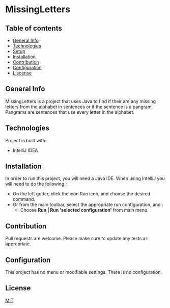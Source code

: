 # MissingLetters

## Table of contents
* [General Info](#general-info)<br />
* [Technologies](#technologies)<br />
* [Setup](#setup)<br />
* [Installation](#installation)<br />
* [Contribution](#contribution)<br />
* [Configuration](#configuration)<br />
* [Liscense](#license)

## General Info

MissingLetters is a project that uses Java to find if their are any missing letters from the alphabet in sentences or if the sentence is a pangram. Pangrams are sentences that use every letter in the alphabet. 

## Technologies

Project is built with:<br />
* IntelliJ IDEA

## Installation

In order to run this project, you will need a Java IDE. When using IntelliJ you will need to do the following :<br />
* On the left gutter, click the icon   Run icon, and choose the desired command.<br />
* Or from the main toolbar, select the appropriate run configuration, and :<br />
  * Choose <b>Run | Run 'selected configuration'</b> from main menu.

## Contribution

Pull requests are welcome. Please make sure to update any tests as appropriate.

## Configuration

This project has no menu or modifiable settings. There is no configuration.

## License

[MIT](https://choosealicense.com/licenses/mit/)

